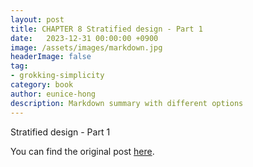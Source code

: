 ```yaml
---
layout: post
title: CHAPTER 8 Stratified design - Part 1
date:   2023-12-31 00:00:00 +0900
image: /assets/images/markdown.jpg
headerImage: false
tag:
- grokking-simplicity
category: book
author: eunice-hong
description: Markdown summary with different options
---
```


Stratified design - Part 1

You can find the original post [here](https://livebook.manning.com/book/grokking-simplicity/chapter-8/).